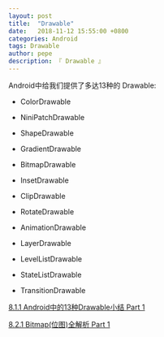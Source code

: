 ```yaml
---
layout: post
title:  "Drawable"
date:   2018-11-12 15:55:00 +0800
categories: Android
tags: Drawable
author: pepe
description: 『 Drawable 』
---
```


Android中给我们提供了多达13种的 Drawable:

* ColorDrawable

* NiniPatchDrawable

* ShapeDrawable

* GradientDrawable

* BitmapDrawable

* InsetDrawable

* ClipDrawable

* RotateDrawable

* AnimationDrawable

* LayerDrawable

* LevelListDrawable

* StateListDrawable

* TransitionDrawable


[8.1.1 Android中的13种Drawable小结 Part 1](http://www.runoob.com/w3cnote/android-tutorial-drawable1.html)


[8.2.1 Bitmap(位图)全解析 Part 1](http://www.runoob.com/w3cnote/android-tutorial-bitmap1.html)




